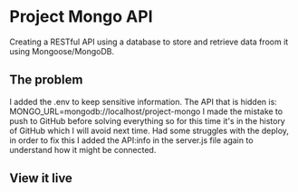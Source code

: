 # Project Mongo API

Creating a RESTful API using a database to store and retrieve data froom it using Mongoose/MongoDB.

## The problem

I added the .env to keep sensitive information. The API that is hidden is:
MONGO_URL=mongodb://localhost/project-mongo I made the mistake to push to GitHub before solving everything so for this time it's in the history of GitHub which I will avoid next time. Had some struggles with the deploy, in order to fix this I added the API:info in the server.js file again to understand how it might be connected.

## View it live



